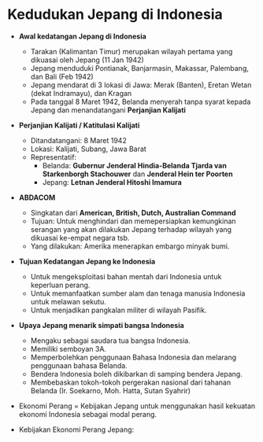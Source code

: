 # Kedudukan Jepang di Indonesia

- **Awal kedatangan Jepang di Indonesia**
    - Tarakan (Kalimantan Timur) merupakan wilayah pertama yang dikuasai oleh Jepang (11 Jan 1942)
    - Jepang menduduki Pontianak, Banjarmasin, Makassar, Palembang, dan Bali (Feb 1942)
    - Jepang mendarat di 3 lokasi di Jawa: Merak (Banten), Eretan Wetan (dekat Indramayu), dan Kragan
    - Pada tanggal 8 Maret 1942, Belanda menyerah tanpa syarat kepada Jepang dan menandatangani **Perjanjian Kalijati**
- **Perjanjian Kalijati / Katitulasi Kalijati**
    - Ditandatangani: 8 Maret 1942
    - Lokasi: Kalijati, Subang, Jawa Barat
    - Representatif:
        - Belanda: **Gubernur Jenderal Hindia-Belanda Tjarda van Starkenborgh Stachouwer** dan **Jenderal Hein ter Poorten**
        - Jepang: **Letnan Jenderal Hitoshi Imamura** 
- **ABDACOM**
    - Singkatan dari **American, British, Dutch, Australian Command**
    - Tujuan: Untuk menghindari dan memepersiapkan kemungkinan serangan yang akan dilakukan Jepang terhadap wilayah yang dikuasai ke-empat negara tsb.
    - Yang dilakukan: Amerika menerapkan embargo minyak bumi.
- **Tujuan Kedatangan Jepang ke Indonesia**
    - Untuk mengeksploitasi bahan mentah dari Indonesia untuk keperluan perang.
    - Untuk memanfaatkan sumber alam dan tenaga manusia Indonesia untuk melawan sekutu.
    - Untuk menjadikan pangkalan militer di wilayah Pasifik.
- **Upaya Jepang menarik simpati bangsa Indonesia**
    - Mengaku sebagai saudara tua bangsa Indonesia.
    - Memiliki semboyan 3A.
    - Memperbolehkan penggunaan Bahasa Indonesia dan melarang penggunaan bahasa Belanda.
    - Bendera Indonesia boleh dikibarkan di samping bendera Jepang.
    - Membebaskan tokoh-tokoh pergerakan nasional dari tahanan Belanda (Ir. Soekarno, Moh. Hatta, Sutan Syahrir)

- Ekonomi Perang = Kebijakan Jepang untuk menggunakan hasil kekuatan ekonomi Indonesia sebagai modal perang.
- Kebijakan Ekonomi Perang Jepang:

